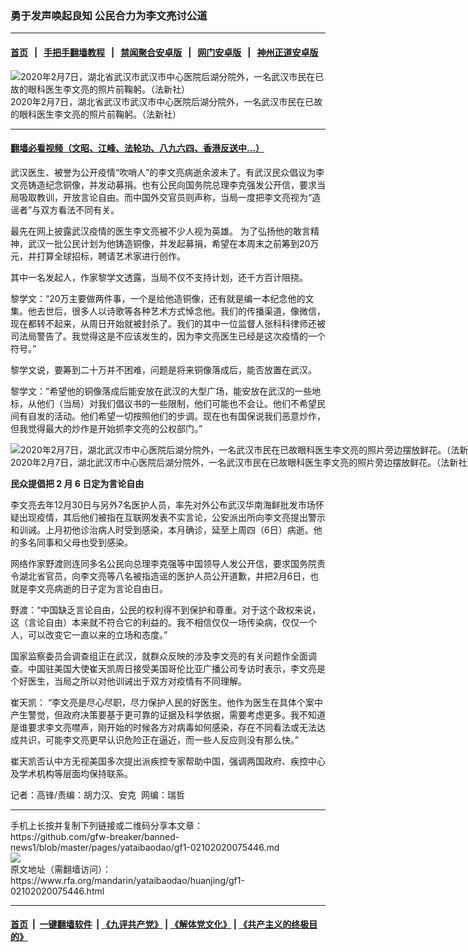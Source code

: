 ### 勇于发声唤起良知 公民合力为李文亮讨公道
------------------------

#### [首页](https://github.com/gfw-breaker/banned-news1/blob/master/README.md) &nbsp;&nbsp;|&nbsp;&nbsp; [手把手翻墙教程](https://github.com/gfw-breaker/guides/wiki) &nbsp;&nbsp;|&nbsp;&nbsp; [禁闻聚合安卓版](https://github.com/gfw-breaker/bn-android) &nbsp;&nbsp;|&nbsp;&nbsp; [网门安卓版](https://github.com/oGate2/oGate) &nbsp;&nbsp;|&nbsp;&nbsp; [神州正道安卓版](https://github.com/SzzdOgate/update) 



<div id="headerimg">
 <img alt="2020年2月7日，湖北省武汉市武汉市中心医院后湖分院外，一名武汉市民在已故的眼科医生李文亮的照片前鞠躬。（法新社）" src="https://www.rfa.org/mandarin/yataibaodao/huanjing/gf1-02102020075446.html/000_1OT76V.jpg/@@images/2b591455-090e-44ce-9bfa-00c8e6b8ce5b.jpeg" title="2020年2月7日，湖北省武汉市武汉市中心医院后湖分院外，一名武汉市民在已故的眼科医生李文亮的照片前鞠躬。（法新社）"/>
 <div id="headerimgcontents">
  <div id="headerimgcaption">
   <span>
    2020年2月7日，湖北省武汉市武汉市中心医院后湖分院外，一名武汉市民在已故的眼科医生李文亮的照片前鞠躬。（法新社）
   </span>
   <!-- zoomattribute -->
  </div>
  <!-- headerimgcaption -->
 </div>
 <!-- headerimagecontents -->
</div>

<hr/>


#### [翻墙必看视频（文昭、江峰、法轮功、八九六四、香港反送中...）](http://167.172.214.107/home.html)

<div id="storytext">
 <div>
  <div class="slot_header">
  </div>
 </div>
 <p>
 </p>
 <p>
  武汉医生、被誉为公开疫情“吹哨人”的李文亮病逝余波未了。有武汉民众倡议为李文亮铸造纪念铜像，并发动募捐。也有公民向国务院总理李克强发公开信，要求当局吸取教训，开放言论自由。而中国外交官员则声称，当局一度把李文亮视为“造谣者”与双方看法不同有关。
 </p>
 <p>
  最先在网上披露武汉疫情的医生李文亮被不少人视为英雄。 为了弘扬他的敢言精神，武汉一批公民计划为他铸造铜像，并发起募捐，希望在本周末之前筹到20万元，并打算全球招标，聘请艺术家进行创作。
 </p>
 <p>
  其中一名发起人，作家黎学文透露，当局不仅不支持计划，还千方百计阻挠。
 </p>
 <p>
 </p>
 <p>
 </p>
 <p>
  黎学文：“20万主要做两件事，一个是给他造铜像，还有就是编一本纪念他的文集。他去世后，很多人以诗歌等各种艺术方式悼念他。我们的传播渠道，像微信，现在都转不起来，从周日开始就被封杀了。我们的其中一位监督人张科科律师还被司法局警告了。我觉得这是不应该发生的，因为李文亮医生已经是这次疫情的一个符号。”
 </p>
 <p>
  黎学文说，要筹到二十万并不困难，问题是将来铜像落成后，能否放置在武汉。
 </p>
 <p>
  黎学文：“希望他的铜像落成后能安放在武汉的大型广场，能安放在武汉的一些地标，从他们（当局）对我们倡议书的一些限制，他们可能也不会让。他们不希望民间有自发的活动。他们希望一切按照他们的步调。现在也有国保说我们恶意炒作，但我觉得最大的炒作是开始抓李文亮的公权部门。”
 </p>
 <p>
 </p>
 <p>
  <div class="image-inline captioned" style="width:1500px;">
   <div style="width:1500px;">
    <img alt="2020年2月7日，湖北武汉市中心医院后湖分院外，一名武汉市民在已故眼科医生李文亮的照片旁边摆放鲜花。（法新社）" src="https://www.rfa.org/mandarin/yataibaodao/huanjing/gf1-02102020075446.html/000_1OT76U.jpg" title="2020年2月7日，湖北武汉市中心医院后湖分院外，一名武汉市民在已故眼科医生李文亮的照片旁边摆放鲜花。（法新社）"/>
   </div>
   <div class="image-caption">
    <span style="width:1500px;">
     2020年2月7日，湖北武汉市中心医院后湖分院外，一名武汉市民在已故眼科医生李文亮的照片旁边摆放鲜花。（法新社）
    </span>
    <span class="copyright">
    </span>
   </div>
  </div>
 </p>
 <p>
  <b>
   民众提倡把
  </b>
  <b>
   2
  </b>
  <b>
   月
  </b>
  <b>
   6
  </b>
  <b>
   日定为言论自由
  </b>
  <b>
  </b>
 </p>
 <p>
  李文亮去年12月30日与另外7名医护人员，率先对外公布武汉华南海鲜批发市场怀疑出现疫情，其后他们被指在互联网发表不实言论，公安派出所向李文亮提出警示和训诫。上月初他诊治病人时受到感染，本月确诊，延至上周四（6日）病逝。他的多名同事和父母也受到感染。
 </p>
 <p>
  网络作家野渡则连同多名公民向总理李克强等中国领导人发公开信，要求国务院责令湖北省官员，向李文亮等八名被指造谣的医护人员公开道歉，并把2月6日，也就是李文亮病逝的日子定为言论自由日。
 </p>
 <p>
  野渡：“中国缺乏言论自由，公民的权利得不到保护和尊重。对于这个政权来说，这（言论自由）本来就不符合它的利益的。我不相信仅仅一场传染病，仅仅一个人，可以改变它一直以来的立场和态度。”
 </p>
 <p>
  国家监察委员会调查组正在武汉，就群众反映的涉及李文亮的有关问题作全面调查。中国驻美国大使崔天凯周日接受美国哥伦比亚广播公司专访时表示，李文亮是个好医生，当局之所以对他训诫出于双方对疫情有不同理解。
 </p>
 <p>
  崔天凯： “李文亮是尽心尽职，尽力保护人民的好医生。他作为医生在具体个案中产生警觉，但政府决策要基于更可靠的证据及科学依据，需要考虑更多。我不知道是谁要求李文亮噤声，刚开始的时候各方对病毒如何感染，存在不同看法或无法达成共识，可能李文亮更早认识危险正在逼近，而一些人反应则没有那么快。”
 </p>
 <p>
  崔天凯否认中方无视美国多次提出派疾控专家帮助中国，强调两国政府、疾控中心及学术机构等层面均保持联系。
 </p>
 <p>
 </p>
 <p>
  记者：高锋/责编：胡力汉、安克  网编：瑞哲
 </p>
</div>

<hr/>
手机上长按并复制下列链接或二维码分享本文章：<br/>
https://github.com/gfw-breaker/banned-news1/blob/master/pages/yataibaodao/gf1-02102020075446.md <br/>
<a href='https://github.com/gfw-breaker/banned-news1/blob/master/pages/yataibaodao/gf1-02102020075446.md'><img src='https://github.com/gfw-breaker/banned-news1/blob/master/pages/yataibaodao/gf1-02102020075446.md.png'/></a> <br/>
原文地址（需翻墙访问）：https://www.rfa.org/mandarin/yataibaodao/huanjing/gf1-02102020075446.html


------------------------
#### [首页](https://github.com/gfw-breaker/banned-news1/blob/master/README.md) &nbsp;|&nbsp; [一键翻墙软件](https://github.com/gfw-breaker/nogfw/blob/master/README.md) &nbsp;| [《九评共产党》](https://github.com/gfw-breaker/9ping.md/blob/master/README.md#九评之一评共产党是什么) | [《解体党文化》](https://github.com/gfw-breaker/jtdwh.md/blob/master/README.md) | [《共产主义的终极目的》](https://github.com/gfw-breaker/gczydzjmd.md/blob/master/README.md)


<img src='http://gfw-breaker.win/banned-news/pages/yataibaodao/gf1-02102020075446.md' width='0px' height='0px'/>